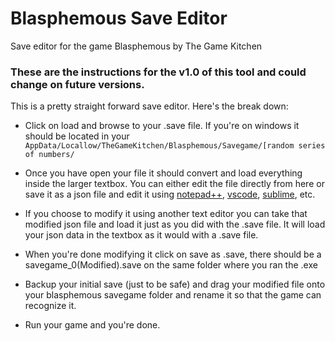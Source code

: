 # Blasphemous Save Editor
Save editor for the game Blasphemous by The Game Kitchen

### These are the instructions for the v1.0 of this tool and could change on future versions.
This is a pretty straight forward save editor. Here's the break down:
- Click on load and browse to your .save file. If you're on windows it should be located in your `AppData/Locallow/TheGameKitchen/Blasphemous/Savegame/[random series of numbers/`

- Once you have open your file it should convert and load everything inside the larger textbox. You can either edit the file directly from here or save it as a json file and edit it using [notepad++](https://notepad-plus-plus.org/downloads/), [vscode](https://code.visualstudio.com/download), [sublime](https://www.sublimetext.com/3), etc.

- If you choose to modify it using another text editor you can take that modified json file and load it just as you did with the .save file. It will load your json data in the textbox as it would with a .save file.

- When you're done modifying it click on save as .save, there should be a savegame_0(Modified).save on the same folder where you ran the .exe

- Backup your initial save (just to be safe) and drag your modified file onto your blasphemous savegame folder and rename it so that the game can recognize it.

- Run your game and you're done.